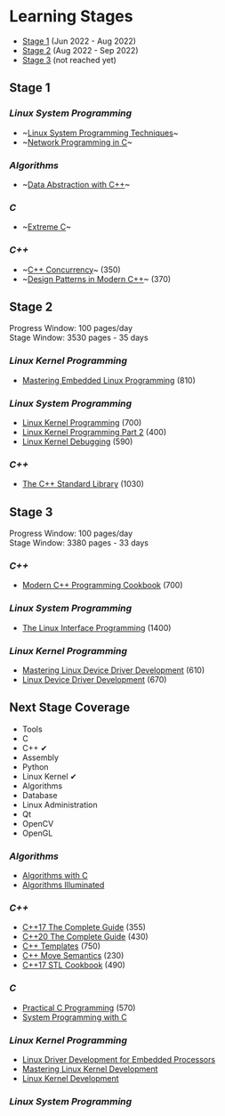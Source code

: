 # Learning Stages

* [Stage 1](#stage-1) (Jun 2022 - Aug 2022)
* [Stage 2](#stage-2) (Aug 2022 - Sep 2022)
* [Stage 3](#stage-3) (not reached yet)

## Stage 1

### _Linux System Programming_

* ~[Linux System Programming Techniques](/books/9781789951288.md)~
* ~[Network Programming in C](/books/9781789349863.md)~

### _Algorithms_

* ~[Data Abstraction with C++](/books/9780273768418.md)~

### _C_

* ~[Extreme C](/books/9781789343625.md)~

### _C++_

* ~[C++ Concurrency](/books/9781617294693.md)~ (350)
* ~[Design Patterns in Modern C++](/books/9781484272947.md)~ (370)

## Stage 2

Progress Window: 100 pages/day  
Stage Window: 3530 pages - 35 days

### _Linux Kernel Programming_

* [Mastering Embedded Linux Programming](/books/9781789530384.md) (810)

### _Linux System Programming_

* [Linux Kernel Programming](/books/9781789953435.md) (700)
* [Linux Kernel Programming Part 2](/books/9781801079518.md) (400)
* [Linux Kernel Debugging](/books/9781801075039.md) (590)

### _C++_

* [The C++ Standard Library](/books/9780321623218.md) (1030)

## Stage 3

Progress Window: 100 pages/day  
Stage Window: 3380 pages - 33 days

### _C++_

* [Modern C++ Programming Cookbook](/books/9781800208988.md) (700)

### _Linux System Programming_

* [The Linux Interface Programming](/books/9781593272203.md) (1400)

### _Linux Kernel Programming_

* [Mastering Linux Device Driver Development](/books/9781789342208.md) (610)
* [Linux Device Driver Development](/books/9781803240060.md) (670)

## Next Stage Coverage

* Tools
* C
* C++ ✔
* Assembly
* Python
* Linux Kernel ✔
* Algorithms
* Database
* Linux Administration
* Qt
* OpenCV
* OpenGL

### _Algorithms_

* [Algorithms with C](/)
* [Algorithms Illuminated](/)

### _C++_
* [C++17 The Complete Guide](/) (355)
* [C++20 The Complete Guide](/) (430)
* [C++ Templates](/) (750)
* [C++ Move Semantics](/) (230)
* [C++17 STL Cookbook](/books/9781787120495.md) (490)

### _C_

* [Practical C Programming](/) (570)
* [System Programming with C](/)

### _Linux Kernel Programming_

* [Linux Driver Development for Embedded Processors](/books/9781729321829.md)
* [Mastering Linux Kernel Development](/books/9781785883057.md)
* [Linux Kernel Development](/books/9780672329463.md)

### _Linux System Programming_
